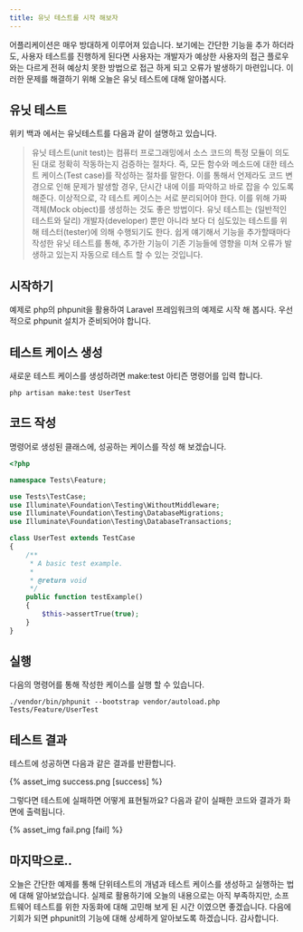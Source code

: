 ```yaml
---
title: 유닛 테스트를 시작 해보자
---
```


어플리케이션은 매우 방대하게 이루어져 있습니다.
보기에는 간단한 기능을 추가 하더라도, 사용자 테스트를 진행하게 된다면 사용자는 개발자가 예상한 사용자의 접근 플로우와는 다르게 전혀 예상치 못한 방법으로 접근 하게 되고 오류가 발생하기 마련입니다.
이러한 문제를 해결하기 위해 오늘은 유닛 테스트에 대해 알아봅시다.

## 유닛 테스트

위키 백과 에서는 유닛테스트를 다음과 같이 설명하고 있습니다.

> 유닛 테스트(unit test)는 컴퓨터 프로그래밍에서 소스 코드의 특정 모듈이 의도된 대로 정확히 작동하는지 검증하는 절차다.
즉, 모든 함수와 메소드에 대한 테스트 케이스(Test case)를 작성하는 절차를 말한다.
이를 통해서 언제라도 코드 변경으로 인해 문제가 발생할 경우, 단시간 내에 이를 파악하고 바로 잡을 수 있도록 해준다. 이상적으로, 각 테스트 케이스는 서로 분리되어야 한다.
이를 위해 가짜 객체(Mock object)를 생성하는 것도 좋은 방법이다.
유닛 테스트는 (일반적인 테스트와 달리) 개발자(developer) 뿐만 아니라 보다 더 심도있는 테스트를 위해 테스터(tester)에 의해 수행되기도 한다.
쉽게 얘기해서 기능을 추가할때마다 작성한 유닛 테스트를 통해, 추가한 기능이 기존 기능들에 영향을 미쳐 오류가 발생하고 있는지 자동으로 테스트 할 수 있는 것입니다.

## 시작하기

예제로 php의 phpunit을 활용하여 Laravel 프레임워크의 예제로 시작 해 봅시다.
우선적으로 phpunit 설치가 준비되어야 합니다.

## 테스트 케이스 생성
새로운 테스트 케이스를 생성하려면 make:test 아티즌 명령어를 입력 합니다.

```
php artisan make:test UserTest
```

## 코드 작성

명령어로 생성된 클래스에, 성공하는 케이스를 작성 해 보겠습니다.

```php
<?php

namespace Tests\Feature;

use Tests\TestCase;
use Illuminate\Foundation\Testing\WithoutMiddleware;
use Illuminate\Foundation\Testing\DatabaseMigrations;
use Illuminate\Foundation\Testing\DatabaseTransactions;

class UserTest extends TestCase
{
    /**
     * A basic test example.
     *
     * @return void
     */
    public function testExample()
    {
        $this->assertTrue(true);
    }
}
```

## 실행

다음의 명령어를 통해 작성한 케이스를 실행 할 수 있습니다.

```
./vendor/bin/phpunit --bootstrap vendor/autoload.php Tests/Feature/UserTest
```

## 테스트 결과

테스트에 성공하면 다음과 같은 결과를 반환합니다.

{% asset_img success.png [success] %}

그렇다면 테스트에 실패하면 어떻게 표현될까요? 다음과 같이 실패한 코드와 결과가 화면에 출력됩니다.

{% asset_img fail.png [fail] %}

## 마지막으로..
오늘은 간단한 예제를 통해 단위테스트의 개념과 테스트 케이스를 생성하고 실행하는 법에 대해 알아보았습니다. 실제로 활용하기에 오늘의 내용으로는 아직 부족하지만, 소프트웨어 테스트를 위한 자동화에 대해 고민해 보게 된 시간 이였으면 좋겠습니다.
다음에 기회가 되면 phpunit의 기능에 대해 상세하게 알아보도록 하겠습니다.
감사합니다.